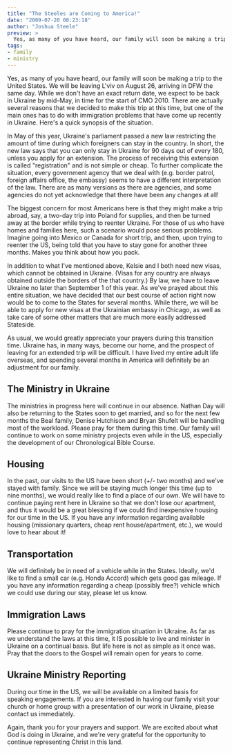 ```yaml
---
title: "The Steeles are Coming to America!"
date: "2009-07-20 08:23:18"
author: "Joshua Steele"
preview: >
  Yes, as many of you have heard, our family will soon be making a trip to the United States. We will be leaving L'viv on August 26, arriving in DFW the same day. While we don't have an exact return date, we expect to be back in Ukraine by mid-May, in time for the start of CMO 2010. There are actually several reasons that we decided to make this trip at this time, but one of the main ones has to do with immigration problems that have come up recently in Ukraine. Here's a quick synopsis of the situation.
tags:
- family
- ministry
---
```


Yes, as many of you have heard, our family will soon be making a trip to the United States. We will be leaving L'viv on August 26, arriving in DFW the same day. While we don't have an exact return date, we expect to be back in Ukraine by mid-May, in time for the start of CMO 2010. There are actually several reasons that we decided to make this trip at this time, but one of the main ones has to do with immigration problems that have come up recently in Ukraine. Here's a quick synopsis of the situation.

In May of this year, Ukraine's parliament passed a new law restricting the amount of time during which foreigners can stay in the country. In short, the new law says that you can only stay in Ukraine for 90 days out of every 180, unless you apply for an extension. The process of receiving this extension is called "registration" and is not simple or cheap. To further complicate the situation, every government agency that we deal with (e.g. border patrol, foreign affairs office, the embassy) seems to have a different interpretation of the law. There are as many versions as there are agencies, and some agencies do not yet acknowledge that there have been any changes at all!

The biggest concern for most Americans here is that they might make a trip abroad, say, a two-day trip into Poland for supplies, and then be turned away at the border while trying to reenter Ukraine. For those of us who have homes and families here, such a scenario would pose serious problems. Imagine going into Mexico or Canada for short trip, and then, upon trying to reenter the US, being told that you have to stay gone for another three months. Makes you think about how you pack.

In addition to what I've mentioned above, Kelsie and I both need new visas, which cannot be obtained in Ukraine. (Visas for any country are always obtained outside the borders of the that country.) By law, we have to leave Ukraine no later than September 1 of this year. As we've prayed about this entire situation, we have decided that our best course of action right now would be to come to the States for several months. While there, we will be able to apply for new visas at the Ukrainian embassy in Chicago, as well as take care of some other matters that are much more easily addressed Stateside.

As usual, we would greatly appreciate your prayers during this transition time. Ukraine has, in many ways, become our home, and the prospect of leaving for an extended trip will be difficult. I have lived my entire adult life overseas, and spending several months in America will definitely be an adjustment for our family.

## The Ministry in Ukraine

The ministries in progress here will continue in our absence. Nathan Day will also be returning to the States soon to get married, and so for the next few months the Beal family, Denise Hutchison and Bryan Shufelt will be handling most of the workload. Please pray for them during this time. Our family will continue to work on some ministry projects even while in the US, especially the development of our Chronological Bible Course.

## Housing

In the past, our visits to the US have been short (+/- two months) and we've stayed with family. Since we will be staying much longer this time (up to nine months), we would really like to find a place of our own. We will have to continue paying rent here in Ukraine so that we don't lose our apartment, and thus it would be a great blessing if we could find inexpensive housing for our time in the US. If you have any information regarding available housing (missionary quarters, cheap rent house/apartment, etc.), we would love to hear about it!

## Transportation

We will definitely be in need of a vehicle while in the States. Ideally, we'd like to find a small car (e.g. Honda Accord) which gets good gas mileage. If you have any information regarding a cheap (possibly free?) vehicle which we could use during our stay, please let us know.

## Immigration Laws

Please continue to pray for the immigration situation in Ukraine. As far as we understand the laws at this time, it IS possible to live and minister in Ukraine on a continual basis. But life here is not as simple as it once was. Pray that the doors to the Gospel will remain open for years to come.

## Ukraine Ministry Reporting

During our time in the US, we will be available on a limited basis for speaking engagements. If you are interested in having our family visit your church or home group with a presentation of our work in Ukraine, please contact us immediately.

Again, thank you for your prayers and support. We are excited about what God is doing in Ukraine, and we're very grateful for the opportunity to continue representing Christ in this land.
